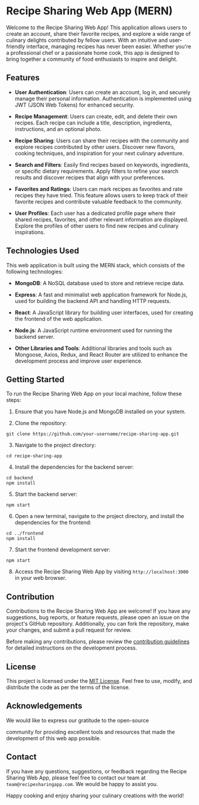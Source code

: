 # Recipe Sharing Web App (MERN)

Welcome to the Recipe Sharing Web App! This application allows users to create an account, share their favorite recipes, and explore a wide range of culinary delights contributed by fellow users. With an intuitive and user-friendly interface, managing recipes has never been easier. Whether you're a professional chef or a passionate home cook, this app is designed to bring together a community of food enthusiasts to inspire and delight.

## Features

- **User Authentication**: Users can create an account, log in, and securely manage their personal information. Authentication is implemented using JWT (JSON Web Tokens) for enhanced security.

- **Recipe Management**: Users can create, edit, and delete their own recipes. Each recipe can include a title, description, ingredients, instructions, and an optional photo.

- **Recipe Sharing**: Users can share their recipes with the community and explore recipes contributed by other users. Discover new flavors, cooking techniques, and inspiration for your next culinary adventure.

- **Search and Filters**: Easily find recipes based on keywords, ingredients, or specific dietary requirements. Apply filters to refine your search results and discover recipes that align with your preferences.

- **Favorites and Ratings**: Users can mark recipes as favorites and rate recipes they have tried. This feature allows users to keep track of their favorite recipes and contribute valuable feedback to the community.

- **User Profiles**: Each user has a dedicated profile page where their shared recipes, favorites, and other relevant information are displayed. Explore the profiles of other users to find new recipes and culinary inspirations.

## Technologies Used

This web application is built using the MERN stack, which consists of the following technologies:

- **MongoDB**: A NoSQL database used to store and retrieve recipe data.

- **Express**: A fast and minimalist web application framework for Node.js, used for building the backend API and handling HTTP requests.

- **React**: A JavaScript library for building user interfaces, used for creating the frontend of the web application.

- **Node.js**: A JavaScript runtime environment used for running the backend server.

- **Other Libraries and Tools**: Additional libraries and tools such as Mongoose, Axios, Redux, and React Router are utilized to enhance the development process and improve user experience.

## Getting Started

To run the Recipe Sharing Web App on your local machine, follow these steps:

1. Ensure that you have Node.js and MongoDB installed on your system.

2. Clone the repository:

```
git clone https://github.com/your-username/recipe-sharing-app.git
```

3. Navigate to the project directory:

```
cd recipe-sharing-app
```

4. Install the dependencies for the backend server:

```
cd backend
npm install
```

5. Start the backend server:

```
npm start
```

6. Open a new terminal, navigate to the project directory, and install the dependencies for the frontend:

```
cd ../frontend
npm install
```

7. Start the frontend development server:

```
npm start
```

8. Access the Recipe Sharing Web App by visiting `http://localhost:3000` in your web browser.

## Contribution

Contributions to the Recipe Sharing Web App are welcome! If you have any suggestions, bug reports, or feature requests, please open an issue on the project's GitHub repository. Additionally, you can fork the repository, make your changes, and submit a pull request for review.

Before making any contributions, please review the [contribution guidelines](CONTRIBUTING.md) for detailed instructions on the development process.

## License

This project is licensed under the [MIT License](LICENSE). Feel free to use, modify, and distribute the code as per the terms of the license.

## Acknowledgements

We would like to express our gratitude to the open-source

 community for providing excellent tools and resources that made the development of this web app possible.

## Contact

If you have any questions, suggestions, or feedback regarding the Recipe Sharing Web App, please feel free to contact our team at `team@recipesharingapp.com`. We would be happy to assist you.

Happy cooking and enjoy sharing your culinary creations with the world!
